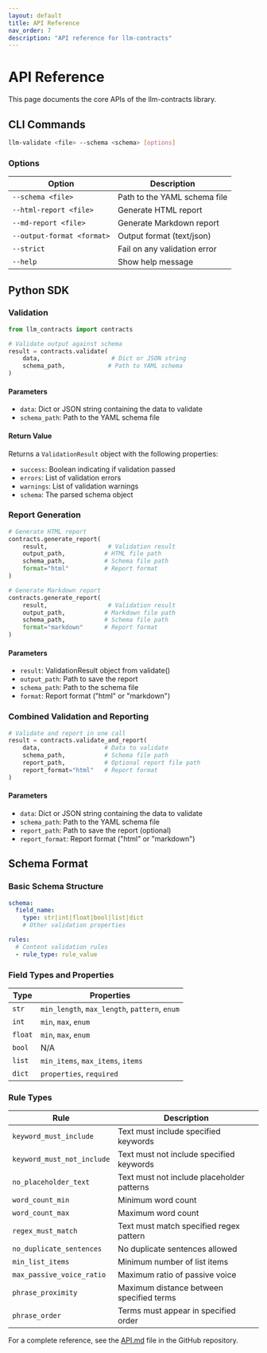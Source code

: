 ```yaml
---
layout: default
title: API Reference
nav_order: 7
description: "API reference for llm-contracts"
---
```


# API Reference

This page documents the core APIs of the llm-contracts library.

## CLI Commands

```bash
llm-validate <file> --schema <schema> [options]
```

### Options

| Option | Description |
|--------|-------------|
| `--schema <file>` | Path to the YAML schema file |
| `--html-report <file>` | Generate HTML report |
| `--md-report <file>` | Generate Markdown report |
| `--output-format <format>` | Output format (text/json) |
| `--strict` | Fail on any validation error |
| `--help` | Show help message |

## Python SDK

### Validation

```python
from llm_contracts import contracts

# Validate output against schema
result = contracts.validate(
    data,                    # Dict or JSON string
    schema_path,            # Path to YAML schema
)
```

#### Parameters

- `data`: Dict or JSON string containing the data to validate
- `schema_path`: Path to the YAML schema file

#### Return Value

Returns a `ValidationResult` object with the following properties:

- `success`: Boolean indicating if validation passed
- `errors`: List of validation errors
- `warnings`: List of validation warnings
- `schema`: The parsed schema object

### Report Generation

```python
# Generate HTML report
contracts.generate_report(
    result,                 # Validation result
    output_path,           # HTML file path
    schema_path,           # Schema file path
    format="html"          # Report format
)

# Generate Markdown report
contracts.generate_report(
    result,                 # Validation result
    output_path,           # Markdown file path
    schema_path,           # Schema file path
    format="markdown"      # Report format
)
```

#### Parameters

- `result`: ValidationResult object from validate()
- `output_path`: Path to save the report
- `schema_path`: Path to the schema file
- `format`: Report format ("html" or "markdown")

### Combined Validation and Reporting

```python
# Validate and report in one call
result = contracts.validate_and_report(
    data,                  # Data to validate
    schema_path,           # Schema file path
    report_path,           # Optional report file path
    report_format="html"   # Report format
)
```

#### Parameters

- `data`: Dict or JSON string containing the data to validate
- `schema_path`: Path to the YAML schema file
- `report_path`: Path to save the report (optional)
- `report_format`: Report format ("html" or "markdown")

## Schema Format

### Basic Schema Structure

```yaml
schema:
  field_name:
    type: str|int|float|bool|list|dict
    # Other validation properties

rules:
  # Content validation rules
  - rule_type: rule_value
```

### Field Types and Properties

| Type | Properties |
|------|------------|
| `str` | `min_length`, `max_length`, `pattern`, `enum` |
| `int` | `min`, `max`, `enum` |
| `float` | `min`, `max`, `enum` |
| `bool` | N/A |
| `list` | `min_items`, `max_items`, `items` |
| `dict` | `properties`, `required` |

### Rule Types

| Rule | Description |
|------|-------------|
| `keyword_must_include` | Text must include specified keywords |
| `keyword_must_not_include` | Text must not include specified keywords |
| `no_placeholder_text` | Text must not include placeholder patterns |
| `word_count_min` | Minimum word count |
| `word_count_max` | Maximum word count |
| `regex_must_match` | Text must match specified regex pattern |
| `no_duplicate_sentences` | No duplicate sentences allowed |
| `min_list_items` | Minimum number of list items |
| `max_passive_voice_ratio` | Maximum ratio of passive voice |
| `phrase_proximity` | Maximum distance between specified terms |
| `phrase_order` | Terms must appear in specified order |

For a complete reference, see the [API.md](https://github.com/Maxamed/llm-contract/blob/main/API.md) file in the GitHub repository. 